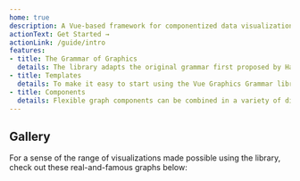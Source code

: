```yaml
---
home: true
description: A Vue-based framework for componentized data visualizations
actionText: Get Started →
actionLink: /guide/intro
features:
- title: The Grammar of Graphics
  details: The library adapts the original grammar first proposed by Hadley Wickam and takes a componentized approach to creating Vue data visualizations.
- title: Templates
  details: To make it easy to start using the Vue Graphics Grammar library, we provide templates of common graphs that can be easily plugged into your Vue app.
- title: Components
  details: Flexible graph components can be combined in a variety of different ways to create custom graphs quickly and efficiently.
---
```


## Gallery

For a sense of the range of visualizations made possible using the library, check out these real-and-famous graphs below: